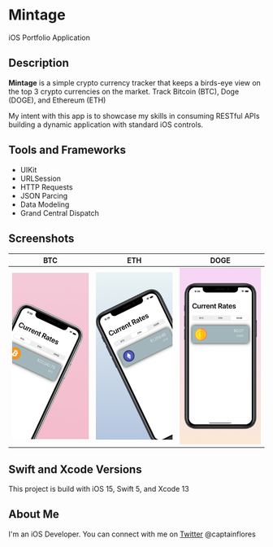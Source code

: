 # Mintage

iOS Portfolio Application

## Description

**Mintage** is a simple crypto currency tracker that keeps a birds-eye view on the top 3 crypto currencies on the market. Track Bitcoin (BTC), Doge (DOGE), and Ethereum (ETH)

My intent with this app is to showcase my skills in consuming RESTful APIs building a dynamic application with standard iOS controls.

## Tools and Frameworks

* UIKit
* URLSession
* HTTP Requests
* JSON Parcing
* Data Modeling
* Grand Central Dispatch

## Screenshots

BTC | ETH | DOGE
:-: | :-: | :-:
| ![Bitcoin](Mockup/btc_mockup.png) | ![Etherium](Mockup/eth_mockup.png) | ![Doge](Mockup/doge_mockup.png) |

## Swift and Xcode Versions

This project is build with iOS 15, Swift 5, and Xcode 13

## About Me

I'm an iOS Developer. You can connect with me on [Twitter](https://twitter.com/captainflores) @captainflores
